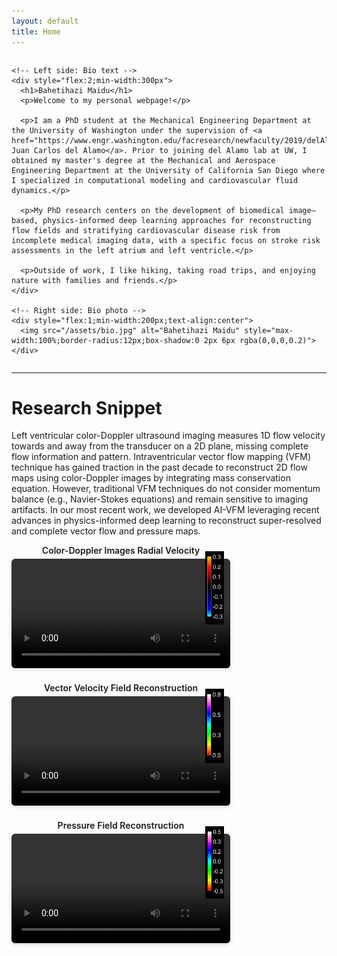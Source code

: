 ```yaml
---
layout: default
title: Home
---
```


<div style="width:100%;max-width:1500px;margin:0 auto">
  <div style="display:flex;align-items:flex-start;gap:20px;flex-wrap:wrap">

    <!-- Left side: Bio text -->
    <div style="flex:2;min-width:300px">
      <h1>Bahetihazi Maidu</h1>
      <p>Welcome to my personal webpage!</p>
  
      <p>I am a PhD student at the Mechanical Engineering Department at the University of Washington under the supervision of <a href="https://www.engr.washington.edu/facresearch/newfaculty/2019/delAlamo">Dr. Juan Carlos del Alamo</a>. Prior to joining del Alamo lab at UW, I obtained my master's degree at the Mechanical and Aerospace Engineering Department at the University of California San Diego where I specialized in computational modeling and cardiovascular fluid dynamics.</p>
  
      <p>My PhD research centers on the development of biomedical image–based, physics-informed deep learning approaches for reconstructing flow fields and stratifying cardiovascular disease risk from incomplete medical imaging data, with a specific focus on stroke risk assessments in the left atrium and left ventricle.</p>
  
      <p>Outside of work, I like hiking, taking road trips, and enjoying nature with families and friends.</p>
    </div>
  
    <!-- Right side: Bio photo -->
    <div style="flex:1;min-width:200px;text-align:center">
      <img src="/assets/bio.jpg" alt="Bahetihazi Maidu" style="max-width:100%;border-radius:12px;box-shadow:0 2px 6px rgba(0,0,0,0.2)">
    </div>

  </div>
</div>

---

# Research Snippet

Left ventricular color-Doppler ultrasound imaging measures 1D flow velocity towards and away from the transducer on a 2D plane, missing complete flow information and pattern. Intraventricular vector flow mapping (VFM) technique has gained traction in the past decade to reconstruct 2D flow maps using color-Doppler images by integrating mass conservation equation. However, traditional VFM techniques do not consider momentum balance (e.g., Navier-Stokes equations) and remain sensitive to imaging artifacts. In our most recent work, we developed AI-VFM leveraging recent advances in physics-informed deep learning to reconstruct super-resolved and complete vector flow and pressure maps.

<!-- Page-specific CSS -->
<style>
.video-row {
  display: flex;
  gap: 20px;
  flex-wrap: wrap;
  justify-content: flex-start;
}
.video-row video {
  width: 350px;          
  max-width: 100%;
  border-radius: 6px;    
  box-shadow: 0 2px 6px rgba(0,0,0,0.15); 
}
.video-container {
  position: relative;
  width: 350px; 
}

.video-title {
  text-align: center;
  font-weight: 600;
  margin-bottom: 5px;
}

.video-container video {
  width: 100%;
  border-radius: 6px;
  box-shadow: 0 2px 6px rgba(0,0,0,0.15);
}

/* Overlay figures */
.overlay-figure {
  position: absolute;
  top: 10px;
  right: 10px;
  width: 30px;  
  border-radius: 0;
}
</style>

<div class="video-row">
  <div class="video-container">
    <div class="video-title">Color-Doppler Images Radial Velocity</div>
    <video controls>
      <source src="/assets/VR_train.mp4" type="video/mp4">
    </video>
    <img class="overlay-figure" src="/assets/Dop_cbar.png" alt="Overlay figure">
  </div>

  <div class="video-container">
    <div class="video-title">Vector Velocity Field Reconstruction</div>
    <video controls>
      <source src="/assets/Vmag_pred.mp4" type="video/mp4">
    </video>
    <img class="overlay-figure" src="/assets/Vmag_cbar.png" alt="Overlay figure">
  </div>

  <div class="video-container">
    <div class="video-title">Pressure Field Reconstruction</div>
    <video controls>
      <source src="/assets/Pressure_pred.mp4" type="video/mp4">
    </video>
    <img class="overlay-figure" src="/assets/P_cbar.png" alt="Overlay figure">
  </div>
</div>

